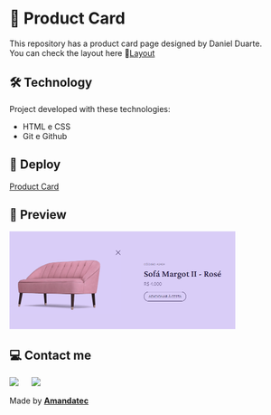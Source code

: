 #  🛒 Product Card

 This repository has a product card page designed by Daniel Duarte.<br>
 You can check the layout here 🔗[Layout](https://www.figma.com/community/file/1195050984449538256)

## 🛠️ Technology

Project developed with these technologies:

- HTML e CSS
- Git e Github

## 🚀 Deploy

[Product Card](https://)

## 🔎 Preview

<img width="400px" src=".github/preview.png"/>

##   💻 Contact me

 <a href="https://www.linkedin.com/in/amanda-oliveira-20/" target="_blank"><img src="https://img.shields.io/badge/-LinkedIn-%230077B5?style=for-the-badge&logo=linkedin&logoColor=white" style="margin-right: 2vw" target="_blank"></a>
  <a href="http://discordapp.com/users/Amandatec#4699" target="_blank"><img src="https://img.shields.io/badge/Discord-7289DA?style=for-the-badge&logo=discord&logoColor=white" target="_blank"></a>

 Made by [**Amandatec**](https://www.linkedin.com/in/amanda-oliveira-20/">)


